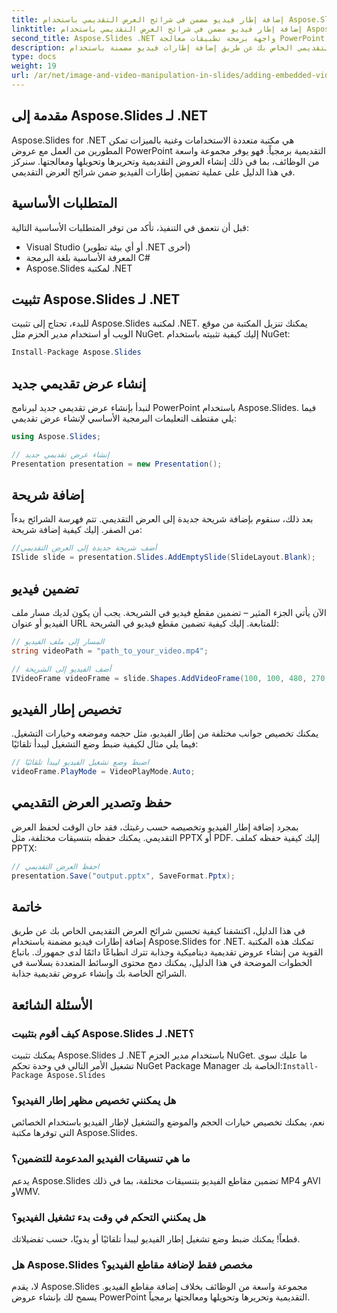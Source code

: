```yaml
---
title: إضافة إطار فيديو مضمن في شرائح العرض التقديمي باستخدام Aspose.Slides
linktitle: إضافة إطار فيديو مضمن في شرائح العرض التقديمي باستخدام Aspose.Slides
second_title: Aspose.Slides .NET واجهة برمجة تطبيقات معالجة PowerPoint
description: تعرف على كيفية تحسين شرائح العرض التقديمي الخاص بك عن طريق إضافة إطارات فيديو مضمنة باستخدام Aspose.Slides for .NET. اتبع هذا الدليل المفصّل خطوة بخطوة مع التعليمات البرمجية المصدرية الكاملة لدمج مقاطع الفيديو وتخصيص التشغيل وإنشاء عروض تقديمية جذابة بسلاسة.
type: docs
weight: 19
url: /ar/net/image-and-video-manipulation-in-slides/adding-embedded-video-frame/
---
```


## مقدمة إلى Aspose.Slides لـ .NET

Aspose.Slides for .NET هي مكتبة متعددة الاستخدامات وغنية بالميزات تمكن المطورين من العمل مع عروض PowerPoint التقديمية برمجياً. فهو يوفر مجموعة واسعة من الوظائف، بما في ذلك إنشاء العروض التقديمية وتحريرها وتحويلها ومعالجتها. سنركز في هذا الدليل على عملية تضمين إطارات الفيديو ضمن شرائح العرض التقديمي.

## المتطلبات الأساسية

قبل أن نتعمق في التنفيذ، تأكد من توفر المتطلبات الأساسية التالية:

- Visual Studio (أو أي بيئة تطوير .NET أخرى)
- المعرفة الأساسية بلغة البرمجة C#
- Aspose.Slides لمكتبة .NET

## تثبيت Aspose.Slides لـ .NET

للبدء، تحتاج إلى تثبيت Aspose.Slides لمكتبة .NET. يمكنك تنزيل المكتبة من موقع الويب أو استخدام مدير الحزم مثل NuGet. إليك كيفية تثبيته باستخدام NuGet:

```csharp
Install-Package Aspose.Slides
```

## إنشاء عرض تقديمي جديد

لنبدأ بإنشاء عرض تقديمي جديد لبرنامج PowerPoint باستخدام Aspose.Slides. فيما يلي مقتطف التعليمات البرمجية الأساسي لإنشاء عرض تقديمي:

```csharp
using Aspose.Slides;

// إنشاء عرض تقديمي جديد
Presentation presentation = new Presentation();
```

## إضافة شريحة

بعد ذلك، سنقوم بإضافة شريحة جديدة إلى العرض التقديمي. تتم فهرسة الشرائح بدءاً من الصفر. إليك كيفية إضافة شريحة:

```csharp
//أضف شريحة جديدة إلى العرض التقديمي
ISlide slide = presentation.Slides.AddEmptySlide(SlideLayout.Blank);
```

## تضمين فيديو

الآن يأتي الجزء المثير – تضمين مقطع فيديو في الشريحة. يجب أن يكون لديك مسار ملف الفيديو أو عنوان URL للمتابعة. إليك كيفية تضمين مقطع فيديو في الشريحة:

```csharp
// المسار إلى ملف الفيديو
string videoPath = "path_to_your_video.mp4";

// أضف الفيديو إلى الشريحة
IVideoFrame videoFrame = slide.Shapes.AddVideoFrame(100, 100, 480, 270, videoPath);
```

## تخصيص إطار الفيديو

يمكنك تخصيص جوانب مختلفة من إطار الفيديو، مثل حجمه وموضعه وخيارات التشغيل. فيما يلي مثال لكيفية ضبط وضع التشغيل ليبدأ تلقائيًا:

```csharp
// اضبط وضع تشغيل الفيديو ليبدأ تلقائيًا
videoFrame.PlayMode = VideoPlayMode.Auto;
```

## حفظ وتصدير العرض التقديمي

بمجرد إضافة إطار الفيديو وتخصيصه حسب رغبتك، فقد حان الوقت لحفظ العرض التقديمي. يمكنك حفظه بتنسيقات مختلفة، مثل PPTX أو PDF. إليك كيفية حفظه كملف PPTX:

```csharp
// احفظ العرض التقديمي
presentation.Save("output.pptx", SaveFormat.Pptx);
```

## خاتمة

في هذا الدليل، اكتشفنا كيفية تحسين شرائح العرض التقديمي الخاص بك عن طريق إضافة إطارات فيديو مضمنة باستخدام Aspose.Slides for .NET. تمكنك هذه المكتبة القوية من إنشاء عروض تقديمية ديناميكية وجذابة تترك انطباعًا دائمًا لدى جمهورك. باتباع الخطوات الموضحة في هذا الدليل، يمكنك دمج محتوى الوسائط المتعددة بسلاسة في الشرائح الخاصة بك وإنشاء عروض تقديمية جذابة.

## الأسئلة الشائعة

### كيف أقوم بتثبيت Aspose.Slides لـ .NET؟

 يمكنك تثبيت Aspose.Slides لـ .NET باستخدام مدير الحزم NuGet. ما عليك سوى تشغيل الأمر التالي في وحدة تحكم NuGet Package Manager الخاصة بك:`Install-Package Aspose.Slides`

### هل يمكنني تخصيص مظهر إطار الفيديو؟

نعم، يمكنك تخصيص خيارات الحجم والموضع والتشغيل لإطار الفيديو باستخدام الخصائص التي توفرها مكتبة Aspose.Slides.

### ما هي تنسيقات الفيديو المدعومة للتضمين؟

يدعم Aspose.Slides تضمين مقاطع الفيديو بتنسيقات مختلفة، بما في ذلك MP4 وAVI وWMV.

### هل يمكنني التحكم في وقت بدء تشغيل الفيديو؟

قطعاً! يمكنك ضبط وضع تشغيل إطار الفيديو ليبدأ تلقائيًا أو يدويًا، حسب تفضيلاتك.

### هل Aspose.Slides مخصص فقط لإضافة مقاطع الفيديو؟

لا، يقدم Aspose.Slides مجموعة واسعة من الوظائف بخلاف إضافة مقاطع الفيديو. يسمح لك بإنشاء عروض PowerPoint التقديمية وتحريرها وتحويلها ومعالجتها برمجياً.